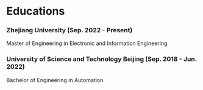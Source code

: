 # Educations

### Zhejiang University (Sep. 2022 - Present)
Master of Engineering in Electronic and Information Engineering

### University of Science and Technology Beijing (Sep. 2018 - Jun. 2022)
Bachelor of Engineering in Automation